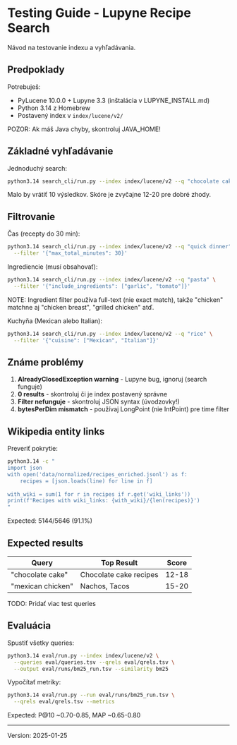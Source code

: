 # Testing Guide - Lupyne Recipe Search

Návod na testovanie indexu a vyhľadávania.

## Predpoklady

Potrebuješ:
- PyLucene 10.0.0 + Lupyne 3.3 (inštalácia v LUPYNE_INSTALL.md)
- Python 3.14 z Homebrew
- Postavený index v `index/lucene/v2/`

POZOR: Ak máš Java chyby, skontroluj JAVA_HOME!

## Základné vyhľadávanie

Jednoduchý search:
```bash
python3.14 search_cli/run.py --index index/lucene/v2 --q "chocolate cake" --k 10
```

Malo by vrátiť 10 výsledkov. Skóre je zvyčajne 12-20 pre dobré zhody.

## Filtrovanie

Čas (recepty do 30 min):
```bash
python3.14 search_cli/run.py --index index/lucene/v2 --q "quick dinner" \
  --filter '{"max_total_minutes": 30}'
```

Ingrediencie (musí obsahovať):
```bash
python3.14 search_cli/run.py --index index/lucene/v2 --q "pasta" \
  --filter '{"include_ingredients": ["garlic", "tomato"]}'
```

NOTE: Ingredient filter používa full-text (nie exact match), takže "chicken" 
matchne aj "chicken breast", "grilled chicken" atď.

Kuchyňa (Mexican alebo Italian):
```bash
python3.14 search_cli/run.py --index index/lucene/v2 --q "rice" \
  --filter '{"cuisine": ["Mexican", "Italian"]}'
```

## Známe problémy

1. **AlreadyClosedException warning** - Lupyne bug, ignoruj (search funguje)
2. **0 results** - skontroluj či je index postavený správne
3. **Filter nefunguje** - skontroluj JSON syntax (úvodzovky!)
4. **bytesPerDim mismatch** - používaj LongPoint (nie IntPoint) pre time filter

## Wikipedia entity links

Preveriť pokrytie:
```bash
python3.14 -c "
import json
with open('data/normalized/recipes_enriched.jsonl') as f:
    recipes = [json.loads(line) for line in f]
    
with_wiki = sum(1 for r in recipes if r.get('wiki_links'))
print(f'Recipes with wiki_links: {with_wiki}/{len(recipes)}')
"
```

Expected: 5144/5646 (91.1%)

## Expected results

| Query | Top Result | Score |
|-------|-----------|-------|
| "chocolate cake" | Chocolate cake recipes | 12-18 |
| "mexican chicken" | Nachos, Tacos | 15-20 |

TODO: Pridať viac test queries

## Evaluácia

Spustiť všetky queries:
```bash
python3.14 eval/run.py --index index/lucene/v2 \
  --queries eval/queries.tsv --qrels eval/qrels.tsv \
  --output eval/runs/bm25_run.tsv --similarity bm25
```

Vypočítať metriky:
```bash
python3.14 eval/run.py --run eval/runs/bm25_run.tsv \
  --qrels eval/qrels.tsv --metrics
```

Expected: P@10 ~0.70-0.85, MAP ~0.65-0.80

---

Version: 2025-01-25
